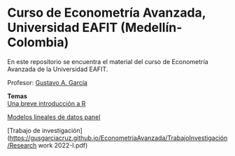 # Curso de Econometría Avanzada, Universidad EAFIT (Medellín-Colombia)
En este repositorio se encuentra el material del curso de Econometría Avanzada de la Universidad EAFIT.

Profesor: [Gustavo A. García](https://gusgarciacruz.github.io/cv)

**Temas**<br>
[Una breve introducción a R](https://gusgarciacruz.github.io/EbookR_introduccion/)

[Modelos lineales de datos panel](https://gusgarciacruz.github.io/EconometriaAvanzada/ModelosPanel/ModelosPanel.html)

[Trabajo de investigación](https://gusgarciacruz.github.io/EconometriaAvanzada/TrabajoInvestigación/Research work 2022-I.pdf)

